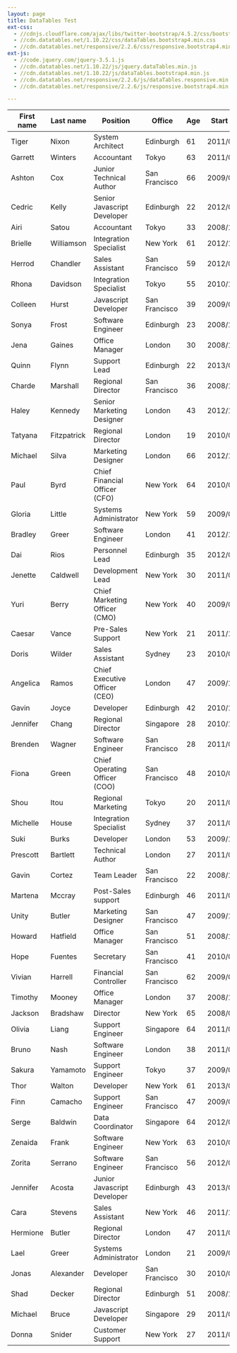 ```yaml
---
layout: page
title: DataTables Test
ext-css:
  - //cdnjs.cloudflare.com/ajax/libs/twitter-bootstrap/4.5.2/css/bootstrap.css
  - //cdn.datatables.net/1.10.22/css/dataTables.bootstrap4.min.css
  - //cdn.datatables.net/responsive/2.2.6/css/responsive.bootstrap4.min.css
ext-js:
  - //code.jquery.com/jquery-3.5.1.js
  - //cdn.datatables.net/1.10.22/js/jquery.dataTables.min.js
  - //cdn.datatables.net/1.10.22/js/dataTables.bootstrap4.min.js
  - //cdn.datatables.net/responsive/2.2.6/js/dataTables.responsive.min.js
  - //cdn.datatables.net/responsive/2.2.6/js/responsive.bootstrap4.min.js

---
```


<table id="example" class="table table-striped table-bordered dt-responsive nowrap" style="width:100%">
        <thead>
            <tr>
                <th>First name</th>
                <th>Last name</th>
                <th>Position</th>
                <th>Office</th>
                <th>Age</th>
                <th>Start date</th>
                <th>Salary</th>
                <th>Extn.</th>
                <th>E-mail</th>
            </tr>
        </thead>
        <tbody>
            <tr>
                <td>Tiger</td>
                <td>Nixon</td>
                <td>System Architect</td>
                <td>Edinburgh</td>
                <td>61</td>
                <td>2011/04/25</td>
                <td>$320,800</td>
                <td>5421</td>
                <td>t.nixon@datatables.net</td>
            </tr>
            <tr>
                <td>Garrett</td>
                <td>Winters</td>
                <td>Accountant</td>
                <td>Tokyo</td>
                <td>63</td>
                <td>2011/07/25</td>
                <td>$170,750</td>
                <td>8422</td>
                <td>g.winters@datatables.net</td>
            </tr>
            <tr>
                <td>Ashton</td>
                <td>Cox</td>
                <td>Junior Technical Author</td>
                <td>San Francisco</td>
                <td>66</td>
                <td>2009/01/12</td>
                <td>$86,000</td>
                <td>1562</td>
                <td>a.cox@datatables.net</td>
            </tr>
            <tr>
                <td>Cedric</td>
                <td>Kelly</td>
                <td>Senior Javascript Developer</td>
                <td>Edinburgh</td>
                <td>22</td>
                <td>2012/03/29</td>
                <td>$433,060</td>
                <td>6224</td>
                <td>c.kelly@datatables.net</td>
            </tr>
            <tr>
                <td>Airi</td>
                <td>Satou</td>
                <td>Accountant</td>
                <td>Tokyo</td>
                <td>33</td>
                <td>2008/11/28</td>
                <td>$162,700</td>
                <td>5407</td>
                <td>a.satou@datatables.net</td>
            </tr>
            <tr>
                <td>Brielle</td>
                <td>Williamson</td>
                <td>Integration Specialist</td>
                <td>New York</td>
                <td>61</td>
                <td>2012/12/02</td>
                <td>$372,000</td>
                <td>4804</td>
                <td>b.williamson@datatables.net</td>
            </tr>
            <tr>
                <td>Herrod</td>
                <td>Chandler</td>
                <td>Sales Assistant</td>
                <td>San Francisco</td>
                <td>59</td>
                <td>2012/08/06</td>
                <td>$137,500</td>
                <td>9608</td>
                <td>h.chandler@datatables.net</td>
            </tr>
            <tr>
                <td>Rhona</td>
                <td>Davidson</td>
                <td>Integration Specialist</td>
                <td>Tokyo</td>
                <td>55</td>
                <td>2010/10/14</td>
                <td>$327,900</td>
                <td>6200</td>
                <td>r.davidson@datatables.net</td>
            </tr>
            <tr>
                <td>Colleen</td>
                <td>Hurst</td>
                <td>Javascript Developer</td>
                <td>San Francisco</td>
                <td>39</td>
                <td>2009/09/15</td>
                <td>$205,500</td>
                <td>2360</td>
                <td>c.hurst@datatables.net</td>
            </tr>
            <tr>
                <td>Sonya</td>
                <td>Frost</td>
                <td>Software Engineer</td>
                <td>Edinburgh</td>
                <td>23</td>
                <td>2008/12/13</td>
                <td>$103,600</td>
                <td>1667</td>
                <td>s.frost@datatables.net</td>
            </tr>
            <tr>
                <td>Jena</td>
                <td>Gaines</td>
                <td>Office Manager</td>
                <td>London</td>
                <td>30</td>
                <td>2008/12/19</td>
                <td>$90,560</td>
                <td>3814</td>
                <td>j.gaines@datatables.net</td>
            </tr>
            <tr>
                <td>Quinn</td>
                <td>Flynn</td>
                <td>Support Lead</td>
                <td>Edinburgh</td>
                <td>22</td>
                <td>2013/03/03</td>
                <td>$342,000</td>
                <td>9497</td>
                <td>q.flynn@datatables.net</td>
            </tr>
            <tr>
                <td>Charde</td>
                <td>Marshall</td>
                <td>Regional Director</td>
                <td>San Francisco</td>
                <td>36</td>
                <td>2008/10/16</td>
                <td>$470,600</td>
                <td>6741</td>
                <td>c.marshall@datatables.net</td>
            </tr>
            <tr>
                <td>Haley</td>
                <td>Kennedy</td>
                <td>Senior Marketing Designer</td>
                <td>London</td>
                <td>43</td>
                <td>2012/12/18</td>
                <td>$313,500</td>
                <td>3597</td>
                <td>h.kennedy@datatables.net</td>
            </tr>
            <tr>
                <td>Tatyana</td>
                <td>Fitzpatrick</td>
                <td>Regional Director</td>
                <td>London</td>
                <td>19</td>
                <td>2010/03/17</td>
                <td>$385,750</td>
                <td>1965</td>
                <td>t.fitzpatrick@datatables.net</td>
            </tr>
            <tr>
                <td>Michael</td>
                <td>Silva</td>
                <td>Marketing Designer</td>
                <td>London</td>
                <td>66</td>
                <td>2012/11/27</td>
                <td>$198,500</td>
                <td>1581</td>
                <td>m.silva@datatables.net</td>
            </tr>
            <tr>
                <td>Paul</td>
                <td>Byrd</td>
                <td>Chief Financial Officer (CFO)</td>
                <td>New York</td>
                <td>64</td>
                <td>2010/06/09</td>
                <td>$725,000</td>
                <td>3059</td>
                <td>p.byrd@datatables.net</td>
            </tr>
            <tr>
                <td>Gloria</td>
                <td>Little</td>
                <td>Systems Administrator</td>
                <td>New York</td>
                <td>59</td>
                <td>2009/04/10</td>
                <td>$237,500</td>
                <td>1721</td>
                <td>g.little@datatables.net</td>
            </tr>
            <tr>
                <td>Bradley</td>
                <td>Greer</td>
                <td>Software Engineer</td>
                <td>London</td>
                <td>41</td>
                <td>2012/10/13</td>
                <td>$132,000</td>
                <td>2558</td>
                <td>b.greer@datatables.net</td>
            </tr>
            <tr>
                <td>Dai</td>
                <td>Rios</td>
                <td>Personnel Lead</td>
                <td>Edinburgh</td>
                <td>35</td>
                <td>2012/09/26</td>
                <td>$217,500</td>
                <td>2290</td>
                <td>d.rios@datatables.net</td>
            </tr>
            <tr>
                <td>Jenette</td>
                <td>Caldwell</td>
                <td>Development Lead</td>
                <td>New York</td>
                <td>30</td>
                <td>2011/09/03</td>
                <td>$345,000</td>
                <td>1937</td>
                <td>j.caldwell@datatables.net</td>
            </tr>
            <tr>
                <td>Yuri</td>
                <td>Berry</td>
                <td>Chief Marketing Officer (CMO)</td>
                <td>New York</td>
                <td>40</td>
                <td>2009/06/25</td>
                <td>$675,000</td>
                <td>6154</td>
                <td>y.berry@datatables.net</td>
            </tr>
            <tr>
                <td>Caesar</td>
                <td>Vance</td>
                <td>Pre-Sales Support</td>
                <td>New York</td>
                <td>21</td>
                <td>2011/12/12</td>
                <td>$106,450</td>
                <td>8330</td>
                <td>c.vance@datatables.net</td>
            </tr>
            <tr>
                <td>Doris</td>
                <td>Wilder</td>
                <td>Sales Assistant</td>
                <td>Sydney</td>
                <td>23</td>
                <td>2010/09/20</td>
                <td>$85,600</td>
                <td>3023</td>
                <td>d.wilder@datatables.net</td>
            </tr>
            <tr>
                <td>Angelica</td>
                <td>Ramos</td>
                <td>Chief Executive Officer (CEO)</td>
                <td>London</td>
                <td>47</td>
                <td>2009/10/09</td>
                <td>$1,200,000</td>
                <td>5797</td>
                <td>a.ramos@datatables.net</td>
            </tr>
            <tr>
                <td>Gavin</td>
                <td>Joyce</td>
                <td>Developer</td>
                <td>Edinburgh</td>
                <td>42</td>
                <td>2010/12/22</td>
                <td>$92,575</td>
                <td>8822</td>
                <td>g.joyce@datatables.net</td>
            </tr>
            <tr>
                <td>Jennifer</td>
                <td>Chang</td>
                <td>Regional Director</td>
                <td>Singapore</td>
                <td>28</td>
                <td>2010/11/14</td>
                <td>$357,650</td>
                <td>9239</td>
                <td>j.chang@datatables.net</td>
            </tr>
            <tr>
                <td>Brenden</td>
                <td>Wagner</td>
                <td>Software Engineer</td>
                <td>San Francisco</td>
                <td>28</td>
                <td>2011/06/07</td>
                <td>$206,850</td>
                <td>1314</td>
                <td>b.wagner@datatables.net</td>
            </tr>
            <tr>
                <td>Fiona</td>
                <td>Green</td>
                <td>Chief Operating Officer (COO)</td>
                <td>San Francisco</td>
                <td>48</td>
                <td>2010/03/11</td>
                <td>$850,000</td>
                <td>2947</td>
                <td>f.green@datatables.net</td>
            </tr>
            <tr>
                <td>Shou</td>
                <td>Itou</td>
                <td>Regional Marketing</td>
                <td>Tokyo</td>
                <td>20</td>
                <td>2011/08/14</td>
                <td>$163,000</td>
                <td>8899</td>
                <td>s.itou@datatables.net</td>
            </tr>
            <tr>
                <td>Michelle</td>
                <td>House</td>
                <td>Integration Specialist</td>
                <td>Sydney</td>
                <td>37</td>
                <td>2011/06/02</td>
                <td>$95,400</td>
                <td>2769</td>
                <td>m.house@datatables.net</td>
            </tr>
            <tr>
                <td>Suki</td>
                <td>Burks</td>
                <td>Developer</td>
                <td>London</td>
                <td>53</td>
                <td>2009/10/22</td>
                <td>$114,500</td>
                <td>6832</td>
                <td>s.burks@datatables.net</td>
            </tr>
            <tr>
                <td>Prescott</td>
                <td>Bartlett</td>
                <td>Technical Author</td>
                <td>London</td>
                <td>27</td>
                <td>2011/05/07</td>
                <td>$145,000</td>
                <td>3606</td>
                <td>p.bartlett@datatables.net</td>
            </tr>
            <tr>
                <td>Gavin</td>
                <td>Cortez</td>
                <td>Team Leader</td>
                <td>San Francisco</td>
                <td>22</td>
                <td>2008/10/26</td>
                <td>$235,500</td>
                <td>2860</td>
                <td>g.cortez@datatables.net</td>
            </tr>
            <tr>
                <td>Martena</td>
                <td>Mccray</td>
                <td>Post-Sales support</td>
                <td>Edinburgh</td>
                <td>46</td>
                <td>2011/03/09</td>
                <td>$324,050</td>
                <td>8240</td>
                <td>m.mccray@datatables.net</td>
            </tr>
            <tr>
                <td>Unity</td>
                <td>Butler</td>
                <td>Marketing Designer</td>
                <td>San Francisco</td>
                <td>47</td>
                <td>2009/12/09</td>
                <td>$85,675</td>
                <td>5384</td>
                <td>u.butler@datatables.net</td>
            </tr>
            <tr>
                <td>Howard</td>
                <td>Hatfield</td>
                <td>Office Manager</td>
                <td>San Francisco</td>
                <td>51</td>
                <td>2008/12/16</td>
                <td>$164,500</td>
                <td>7031</td>
                <td>h.hatfield@datatables.net</td>
            </tr>
            <tr>
                <td>Hope</td>
                <td>Fuentes</td>
                <td>Secretary</td>
                <td>San Francisco</td>
                <td>41</td>
                <td>2010/02/12</td>
                <td>$109,850</td>
                <td>6318</td>
                <td>h.fuentes@datatables.net</td>
            </tr>
            <tr>
                <td>Vivian</td>
                <td>Harrell</td>
                <td>Financial Controller</td>
                <td>San Francisco</td>
                <td>62</td>
                <td>2009/02/14</td>
                <td>$452,500</td>
                <td>9422</td>
                <td>v.harrell@datatables.net</td>
            </tr>
            <tr>
                <td>Timothy</td>
                <td>Mooney</td>
                <td>Office Manager</td>
                <td>London</td>
                <td>37</td>
                <td>2008/12/11</td>
                <td>$136,200</td>
                <td>7580</td>
                <td>t.mooney@datatables.net</td>
            </tr>
            <tr>
                <td>Jackson</td>
                <td>Bradshaw</td>
                <td>Director</td>
                <td>New York</td>
                <td>65</td>
                <td>2008/09/26</td>
                <td>$645,750</td>
                <td>1042</td>
                <td>j.bradshaw@datatables.net</td>
            </tr>
            <tr>
                <td>Olivia</td>
                <td>Liang</td>
                <td>Support Engineer</td>
                <td>Singapore</td>
                <td>64</td>
                <td>2011/02/03</td>
                <td>$234,500</td>
                <td>2120</td>
                <td>o.liang@datatables.net</td>
            </tr>
            <tr>
                <td>Bruno</td>
                <td>Nash</td>
                <td>Software Engineer</td>
                <td>London</td>
                <td>38</td>
                <td>2011/05/03</td>
                <td>$163,500</td>
                <td>6222</td>
                <td>b.nash@datatables.net</td>
            </tr>
            <tr>
                <td>Sakura</td>
                <td>Yamamoto</td>
                <td>Support Engineer</td>
                <td>Tokyo</td>
                <td>37</td>
                <td>2009/08/19</td>
                <td>$139,575</td>
                <td>9383</td>
                <td>s.yamamoto@datatables.net</td>
            </tr>
            <tr>
                <td>Thor</td>
                <td>Walton</td>
                <td>Developer</td>
                <td>New York</td>
                <td>61</td>
                <td>2013/08/11</td>
                <td>$98,540</td>
                <td>8327</td>
                <td>t.walton@datatables.net</td>
            </tr>
            <tr>
                <td>Finn</td>
                <td>Camacho</td>
                <td>Support Engineer</td>
                <td>San Francisco</td>
                <td>47</td>
                <td>2009/07/07</td>
                <td>$87,500</td>
                <td>2927</td>
                <td>f.camacho@datatables.net</td>
            </tr>
            <tr>
                <td>Serge</td>
                <td>Baldwin</td>
                <td>Data Coordinator</td>
                <td>Singapore</td>
                <td>64</td>
                <td>2012/04/09</td>
                <td>$138,575</td>
                <td>8352</td>
                <td>s.baldwin@datatables.net</td>
            </tr>
            <tr>
                <td>Zenaida</td>
                <td>Frank</td>
                <td>Software Engineer</td>
                <td>New York</td>
                <td>63</td>
                <td>2010/01/04</td>
                <td>$125,250</td>
                <td>7439</td>
                <td>z.frank@datatables.net</td>
            </tr>
            <tr>
                <td>Zorita</td>
                <td>Serrano</td>
                <td>Software Engineer</td>
                <td>San Francisco</td>
                <td>56</td>
                <td>2012/06/01</td>
                <td>$115,000</td>
                <td>4389</td>
                <td>z.serrano@datatables.net</td>
            </tr>
            <tr>
                <td>Jennifer</td>
                <td>Acosta</td>
                <td>Junior Javascript Developer</td>
                <td>Edinburgh</td>
                <td>43</td>
                <td>2013/02/01</td>
                <td>$75,650</td>
                <td>3431</td>
                <td>j.acosta@datatables.net</td>
            </tr>
            <tr>
                <td>Cara</td>
                <td>Stevens</td>
                <td>Sales Assistant</td>
                <td>New York</td>
                <td>46</td>
                <td>2011/12/06</td>
                <td>$145,600</td>
                <td>3990</td>
                <td>c.stevens@datatables.net</td>
            </tr>
            <tr>
                <td>Hermione</td>
                <td>Butler</td>
                <td>Regional Director</td>
                <td>London</td>
                <td>47</td>
                <td>2011/03/21</td>
                <td>$356,250</td>
                <td>1016</td>
                <td>h.butler@datatables.net</td>
            </tr>
            <tr>
                <td>Lael</td>
                <td>Greer</td>
                <td>Systems Administrator</td>
                <td>London</td>
                <td>21</td>
                <td>2009/02/27</td>
                <td>$103,500</td>
                <td>6733</td>
                <td>l.greer@datatables.net</td>
            </tr>
            <tr>
                <td>Jonas</td>
                <td>Alexander</td>
                <td>Developer</td>
                <td>San Francisco</td>
                <td>30</td>
                <td>2010/07/14</td>
                <td>$86,500</td>
                <td>8196</td>
                <td>j.alexander@datatables.net</td>
            </tr>
            <tr>
                <td>Shad</td>
                <td>Decker</td>
                <td>Regional Director</td>
                <td>Edinburgh</td>
                <td>51</td>
                <td>2008/11/13</td>
                <td>$183,000</td>
                <td>6373</td>
                <td>s.decker@datatables.net</td>
            </tr>
            <tr>
                <td>Michael</td>
                <td>Bruce</td>
                <td>Javascript Developer</td>
                <td>Singapore</td>
                <td>29</td>
                <td>2011/06/27</td>
                <td>$183,000</td>
                <td>5384</td>
                <td>m.bruce@datatables.net</td>
            </tr>
            <tr>
                <td>Donna</td>
                <td>Snider</td>
                <td>Customer Support</td>
                <td>New York</td>
                <td>27</td>
                <td>2011/01/25</td>
                <td>$112,000</td>
                <td>4226</td>
                <td>d.snider@datatables.net</td>
            </tr>
        </tbody>
    </table>

<script>
$(document).ready(function() {
    $('#example').DataTable();
} );
</script>

